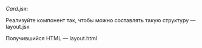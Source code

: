 _Card.jsx:_


Реализуйте компонент <Card> так, чтобы можно составлять такую структуру — layout.jsx

Получившийся HTML — layout.html